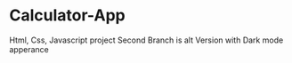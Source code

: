 # Calculator-App
Html, Css, Javascript  project
Second Branch is alt Version with Dark mode apperance 
